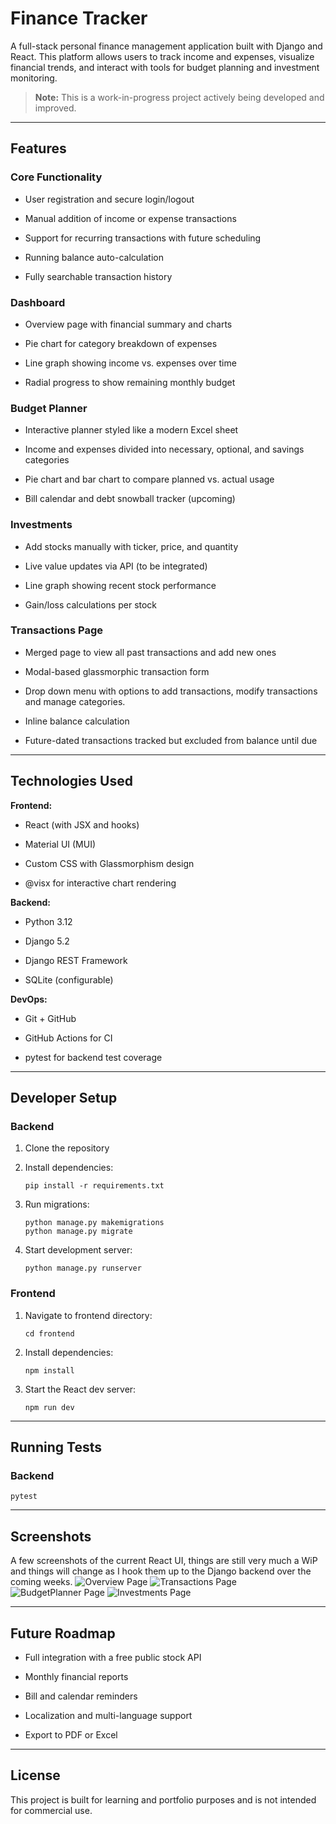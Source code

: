 Finance Tracker
===============

A full-stack personal finance management application built with Django and React. This platform allows users to track income and expenses, visualize financial trends, and interact with tools for budget planning and investment monitoring.

> **Note:** This is a work-in-progress project actively being developed and improved.

* * * * *

Features
--------

### Core Functionality

-   User registration and secure login/logout

-   Manual addition of income or expense transactions

-   Support for recurring transactions with future scheduling

-   Running balance auto-calculation

-   Fully searchable transaction history

### Dashboard

-   Overview page with financial summary and charts

-   Pie chart for category breakdown of expenses

-   Line graph showing income vs. expenses over time

-   Radial progress to show remaining monthly budget

### Budget Planner

-   Interactive planner styled like a modern Excel sheet

-   Income and expenses divided into necessary, optional, and savings categories

-   Pie chart and bar chart to compare planned vs. actual usage

-   Bill calendar and debt snowball tracker (upcoming)

### Investments

-   Add stocks manually with ticker, price, and quantity

-   Live value updates via API (to be integrated)

-   Line graph showing recent stock performance

-   Gain/loss calculations per stock

### Transactions Page

-   Merged page to view all past transactions and add new ones

-   Modal-based glassmorphic transaction form

-   Drop down menu with options to add transactions, modify transactions and manage categories. 

-   Inline balance calculation

-   Future-dated transactions tracked but excluded from balance until due

* * * * *

Technologies Used
-----------------

**Frontend:**

-   React (with JSX and hooks)

-   Material UI (MUI)

-   Custom CSS with Glassmorphism design

-   @visx for interactive chart rendering

**Backend:**

-   Python 3.12

-   Django 5.2

-   Django REST Framework

-   SQLite (configurable)

**DevOps:**

-   Git + GitHub

-   GitHub Actions for CI

-   pytest for backend test coverage

* * * * *

Developer Setup
---------------

### Backend

1.  Clone the repository

2.  Install dependencies:

    ```
    pip install -r requirements.txt
    ```

3.  Run migrations:

    ```
    python manage.py makemigrations
    python manage.py migrate
    ```

4.  Start development server:

    ```
    python manage.py runserver
    ```

### Frontend

1.  Navigate to frontend directory:

    ```
    cd frontend
    ```

2.  Install dependencies:

    ```
    npm install
    ```

3.  Start the React dev server:

    ```
    npm run dev
    ```

* * * * *

Running Tests
-------------

### Backend

```
pytest
```

* * * * *

Screenshots
-----------
A few screenshots of the current React UI, things are still very much a WiP and things will change as I hook them up to the Django backend over the coming weeks. 
![Overview Page](https://github.com/Nozdub/financeTracker/blob/main/financeTrackerOverview.png?raw=true)
![Transactions Page](https://github.com/Nozdub/financeTracker/blob/main/financeTrackerTransactions.png?raw=true)
![BudgetPlanner Page](https://github.com/Nozdub/financeTracker/blob/main/financeTrackerBudgetPlanner.png?raw=true)
![Investments Page](https://github.com/Nozdub/financeTracker/blob/main/financeTrackerInvestments.png?raw=true)


* * * * *

Future Roadmap
--------------

-   Full integration with a free public stock API

-   Monthly financial reports

-   Bill and calendar reminders

-   Localization and multi-language support

-   Export to PDF or Excel

* * * * *

License
-------

This project is built for learning and portfolio purposes and is not intended for commercial use.
